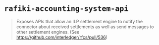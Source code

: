 # `rafiki-accounting-system-api`

> Exposes APIs that allow an ILP settlement engine to notify the connector about received settlements as well as send messages to other settlement engines. (See https://github.com/interledger/rfcs/pull/536)
